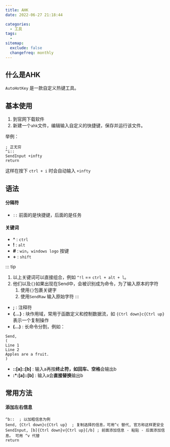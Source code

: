 ```yaml
---
title: AHK
date: 2022-06-27 21:18:44

categories:
  - 工具
tags:
  - 
sitemap:
  exclude: false
  changefreq: monthly
---
```


## 什么是AHK

`AutoHotKey` 是一款自定义热键工具。

## 基本使用

1.  到官网下载软件
2.  新建一个`ahk`文件，编辑输入自定义的快捷键，保存并运行该文件。

举例：
```
; 正无穷
^i::
SendInput +infty
return
```

这样在按下 `ctrl + i` 时会自动输入 `+infty`

## 语法


#### 分隔符

-   `::` 前面的是快捷键，后面的是任务

#### 关键词

-   **^** : `ctrl`
-   **!** : `alt`
-   **#** : `win`，`windows logo` 按键
-   **+** : `shift`

::: tip
1.  以上关键词可以直接组合，例如 `^!l` == `ctrl + alt + l`。
2.  他们以及`{}`如果出现在Send中，会被识别成为命令，为了输入原本的字符
    1.  使用`{}`包裹关键字
    2.  使用`SendRaw` 输入原始字符
:::

-   **;** : 注释符
-   **{...}** : 块作用域，常用于函数定义和控制数据流，如 `{Ctrl down}c{Ctrl up}` 表示一个复制操作
-   **(...)** : 长命令分割，例如：
```
Send,
(
Line 1
Line 2
Apples are a fruit.
)
```
-   **::[a]::[b]** : 输入a再按**终止符，如回车、空格**会输出b
-   **:*:[a]::[b]** : 输入a会**直接替换**输出b




## 常用方法

#### 添加左右信息

```
^b::  ; 以加粗信息为例
Send, {Ctrl down}c{Ctrl up}  ; 复制选择的信息，可用^c 替代, 官方称这样更安全
SendInput, [b]{Ctrl down}v{Ctrl up}[/b] ; 前面添加信息 - 粘贴 - 后面添加信息。 可用 ^v 代替
return  
```

